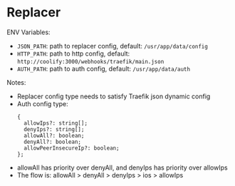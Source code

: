 # Replacer

ENV Variables:

- `JSON_PATH`: path to replacer config, default: `/usr/app/data/config`
- `HTTP_PATH`: path to http config, default: `http://coolify:3000/webhooks/traefik/main.json`
- `AUTH_PATH`: path to auth config, default: `/usr/app/data/auth`

Notes:

- Replacer config type needs to satisfy Traefik json dynamic config
- Auth config type:
  ```
  {
    allowIps?: string[];
    denyIps?: string[];
    allowAll?: boolean;
    denyAll?: boolean;
    allowPeerInsecureIp?: boolean;
  };
  ```
- allowAll has priority over denyAll, and denyIps has priority over allowIps
- The flow is: allowAll > denyAll > denyIps > ios > allowIps
